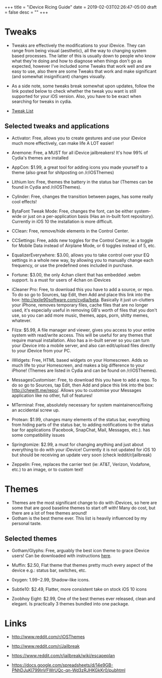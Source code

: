 +++
title = "iDevice Ricing Guide"
date = 2019-02-03T02:26:47-05:00
draft = false
desc = ""
+++

[comment]: <> (Below will be listed some decent themes and tweaks as to what I see fit, if anyone has anything to add make your own updated paste when this one is over a year old. If you have questions I may or may not be in the rizon homescreen channel. Otherwise, you can just go shitpost on r/jailbreak.)


# Tweaks

- Tweaks are effectively the modifications to your iDevice. They can range from being visual (aesthetic), all the way to changing system based processes. The latter of this is usually down to people who know what they're doing and how to diagnose when things don't go as expected, however I've included some Tweaks that work well and are easy to use, also there are some Tweaks that work and make significant (and somewhat insignificant) changes visually.

- As a side note, some tweaks break somewhat upon updates, follow the link posted below to check whether the tweak you want is still supported for your iOS version. Also, you have to be exact when searching for tweaks in cydia.

- [Tweak List](https://docs.google.com/spreadsheets/d/14e9GB-PNhDJuKI799InVFWrUQc-qn-Wd3zRJHKGkKr0/pubhtml)

## Selected tweaks and applications

- Activator: Free, allows you to create gestures and use your iDevice much more effectively, can make life A LOT easier!

- Anemone: Free, a MUST for all iDevice jailbreakers! It's how 99% of Cydia's themes are installed

- AppCon: $1.99, a great tool for adding icons you made yourself to a theme (also great for shitposting on /r/iOSThemes)

- Lithium Ion: Free, themes the battery in the status bar (Themes can be found in Cydia and /r/iOSThemes).

- Cylinder: Free, changes the transition between pages, has some really cool effects!

- BytaFont Tweak Mode: Free, changes the font, can be either system-wide or just on a per-application basis (Has an in-built font repository). Currently in iOS 10 the installation is more difficult.

- CClean: Free, remove/hide elements in the Control Center.

- CCSettings: Free, adds new toggles for the Control Center, ie: a toggle for Mobile Data instead of Airplane Mode, or 6 toggles instead of 5, etc.

- EqualizerEverywhere: $3.00, allows you to take control over your EQ settings in a whole new way, by allowing you to manually change each frequency, or use the predefined ones included in purchase.

- Fortune: $3.00, the only 4chan client that has embedded .webm support. Is a must for users of 4chan on iDevices

- iCleaner Pro: Free, to download this you have to add a source, or repo. To do so go to Sources, tap Edit, then Add and place this link into the box: http://exile90software.com/cydia/beta.
Basically it just un-clutters your iPhone, removes temporary files, cache files that are no longer used, it's especially useful in removing GB's worth of files that you don't use, so you can add more music, themes, apps, porn, shitty memes, whatever.

- Filza: $5.99, A file manager and viewer, gives you access to your entire system with read/write access. This will be useful for any themes that require manual installation. Also has a in-built server so you can turn your iDevice into a mobile server, and also can edit/upload files directly to your iDevice from your PC.

- iWidgets: Free, HTML based widgets on your Homescreen. Adds so much life to your Homescreen, and makes a big difference to your iPhone! (Themes are listed in Cydia and can be found on /r/iOSThemes).

- MessagesCustomiser: Free, to download this you have to add a repo. To do so go to Sources, tap Edit, then Add and place this link into the box: http://chewitt.me/repo/. Allows you to customise your Messages application like no other, full of features!

- MTerminal: Free, absolutely necessary for system maintainence/fixing an accidental screw up.

- Protean: $1.99, changes many elements of the status bar, everything from hiding parts of the status bar, to adding notifications to the status bar for applications (Facebook, SnapChat, Mail, Messages, etc.). has some compatibiliity issues

- Springtomize: $2.99, a must for changing anything and just about everything to do with your iDevice! Currently it is not updated for iOS 10 but should be receiving an update very soon (check leddit/r/jailbreak)

- Zeppelin: Free, replaces the carrier text (ie: AT&T, Verizon, Vodafone, etc.) to an image, or to custom text!

# Themes
- Themes are the most significant change to do with iDevices, so here are some that are good baseline themes to start off with! Many do cost, but there are a lot of free themes around!
- Gotham is the best theme ever. This list is heavily influenced by my personal taste.

## Selected themes

- Gotham/Glyphs: Free, arguably the best icon theme to grace iDevice users! Can be downloaded with instructions [here](https://www.reddit.com/r/iOSthemes/comments/2bwp18/gotham_theme_395_icons_every_one_i_could_find/).

- Muffin: $2.50, Flat theme that themes pretty much every aspect of the device e.g.: status bar, switches, etc.

- 0xygen: $1.99-$2.99, Shadow-like icons.

- Subtle10: $2.49, Flatter, more consistent take on stock iOS 10 icons

- Zoobhoy Eight: $2.99, One of the best themes ever released, clean and elegant. Is practically 3 themes bundled into one package.

# Links

- http://www.reddit.com/r/iOSThemes

- http://www.reddit.com/r/Jailbreak

- https://www.reddit.com/r/jailbreak/wiki/escapeplan

- https://docs.google.com/spreadsheets/d/14e9GB-PNhDJuKI799InVFWrUQc-qn-Wd3zRJHKGkKr0/pubhtml
